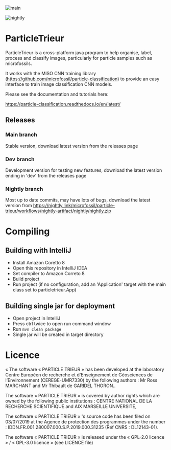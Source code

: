 ![main](https://github.com/microfossil/particle-trieur/actions/workflows/release.yml/badge.svg)

![nightly](https://github.com/microfossil/particle-trieur/actions/workflows/nightly-artifact.yml/badge.svg)

# ParticleTrieur

ParticleTrieur is a cross-platform java program to help organise, label, process and classify images, particularly for particle samples such as microfossils.

It works with the MISO CNN training library (https://github.com/microfossil/particle-classification) to provide an easy interface to train image classification CNN models.

Please see the documentation and tutorials here:

https://particle-classification.readthedocs.io/en/latest/

## Releases

### Main branch

Stable version, download latest version from the releases page

### Dev branch 

Development version for testing new features, download the latest version ending in 'dev' from the releases page

### Nightly branch

Most up to date commits, may have lots of bugs, download the latest version from https://nightly.link/microfossil/particle-trieur/workflows/nightly-artifact/nightly/nightly.zip

# Compiling

## Building with IntelliJ

- Install Amazon Coretto 8
- Open this repository in IntelliJ IDEA
- Set compiler to Amazon Correto 8
- Build project
- Run project (if no configuration, add an 'Application' target with the main class set to particletrieur.App)

## Building single jar for deployment

- Open project in IntelliJ
- Press ctrl twice to open run command window
- Run `mvn clean package`
- Single jar will be created in target directory

# Licence

« The software « PARTICLE TRIEUR » has been developed at the laboratory
Centre Européen de recherche et d’Enseignement de Géosciences de
l’Environnement (CEREGE-UMR7330) by the following authors :
Mr Ross MARCHANT and Mr Thibault de GARIDEL THORON..

The software « PARTICLE TRIEUR » is covered by author rights which are
owned by the following public institutions :
CENTRE NATIONAL DE LA RECHERCHE SCIENTIFIQUE and AIX MARSEILLE UNIVERSITE,

The software « PARTICLE TRIEUR » 's source code has been filed on 03/07/2019
at the Agence de protection des programmes under the number :
IDDN.FR.001.280007.000.S.P.2019.000.31235 (Réf CNRS : DL12143-01).

The software « PARTICLE TRIEUR » is released under the
« GPL-2.0  licence » / « GPL-3.0  licence » (see LICENCE file)
